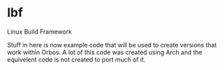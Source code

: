 lbf
===

Linux Build Framework

Stuff in here is now example code that will be used to create versions that work within Orbos. A lot of this code was created using Arch and the equivelent code is not created to port much of it.
